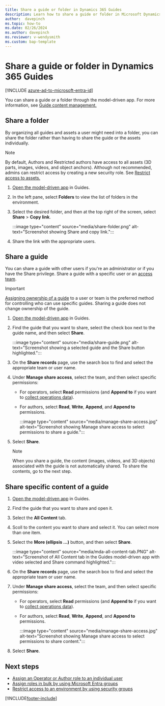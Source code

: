 ```yaml
---
title: Share a guide or folder in Dynamics 365 Guides
description: Learn how to share a guide or folder in Microsoft Dynamics 365 Guides by using an access team.
author:  davepinch
ms.topic: how-to
ms.date: 02/26/2024
ms.author: davepinch
ms.reviewer: v-wendysmith
ms.custom: bap-template
---
```


# Share a guide or folder in Dynamics 365 Guides

[!INCLUDE [azure-ad-to-microsoft-entra-id](../includes/azure-ad-to-microsoft-entra-id.md)]

You can share a guide or a folder through the model-driven app. For more information, see [Guide content management.](admin-content-mgmt.md)

## Share a folder

By organizing all guides and assets a user might need into a folder, you can share the folder rather than having to share the guide or the assets individually.

> [!NOTE]
> By default, Authors and Restricted authors have access to all assets (3D parts, images, videos, and object anchors). Although not recommended, admins can restrict access by creating a new security role. See [Restrict access to assets.](admin-restrict-access-assets.md)

1. [Open the model-driven app](open-model-driven-app.md) in Guides.

1. In the left pane, select **Folders** to view the list of folders in the environment.

1. Select the desired folder, and then at the top right of the screen, select **Share** > **Copy link**.

   :::image type="content" source="media/share-folder.png" alt-text="Screenshot showing Share and copy link.":::

1. Share the link with the appropriate users.

## Share a guide

You can share a guide with other users if you're an administrator or if you have the Share privilege. Share a guide with a specific user or an [access team](admin-access-teams.md).

> [!IMPORTANT]
> [Assigning ownership of a guide](admin-access-assign.md) to a user or team is the preferred method for controlling who can use specific guides. Sharing a guide does not change ownership of the guide.

1. [Open the model-driven app](open-model-driven-app.md) in Guides.

1. Find the guide that you want to share, select the check box next to the guide name, and then select **Share**.

   :::image type="content" source="media/share-guide.png" alt-text="Screenshot showing a selected guide and the Share button highlighted.":::

1. On the **Share records** page, use the search box to find and select the appropriate team or user name.

1. Under **Manage share access**, select the team, and then select specific permissions:

   - For operators, select **Read** permissions (and **Append to** if you want to [collect operations data](../guides/analytics-overview.md)).
   - For authors, select **Read**, **Write**, **Append**, and **Append to** permissions.

     :::image type="content" source="media/manage-share-access.jpg" alt-text="Screenshot showing Manage share access to select permissions to share a guide.":::

1. Select **Share**.

   > [!NOTE]
   > When you share a guide, the content (images, videos, and 3D objects) associated with the guide is not automatically shared. To share the contents, go to the next step.

## Share specific content of a guide

1. [Open the model-driven app](open-model-driven-app.md) in Guides.

1. Find the guide that you want to share and open it.

1. Select the **All Content** tab.

1. Scoll to the content you want to share and select it. You can select more than one item.

1. Select the **More (ellipsis ...)** button, and then select **Share**.

   :::image type="content" source="media/mda-all-content-tab.PNG" alt-text="Screenshot of All Content tab in the Guides model-driven app with video selected and Share command highlighted.":::

1. On the **Share records** page, use the search box to find and select the appropriate team or user name.

1. Under **Manage share access**, select the team, and then select specific permissions:

   - For operators, select **Read** permissions (and **Append to** if you want to [collect operations data](analytics-overview.md)).
   - For authors, select **Read**, **Write**, **Append**, and **Append to** permissions.

     :::image type="content" source="media/manage-share-access.jpg" alt-text="Screenshot showing Manage share access to select permissions to share content.":::

1. Select **Share**.

## Next steps

- [Assign an Operator or Author role to an individual user](assign-role.md)
- [Assign roles in bulk by using Microsoft Entra groups](admin-assign-role-groups.md)
- [Restrict access to an environment by using security groups](admin-security.md)

[!INCLUDE[footer-include](../includes/footer-banner.md)]
